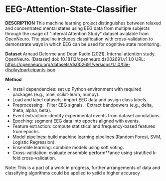 # EEG-Attention-State-Classifier

**DESCRIPTION**
This machine learning project distinguishes between relaxed and concentrated mental states using EEG data from multiple subjects through the usage of "internal Attention Study" dataset avialable from OpenNeuro. The pipeline includes classification with cross-validation to demonstrate ways in which EEG can be used for cognitive state monitoring. 

**Dataset**
Arnaud Delorme and Dean Radin (2021). Internal attention study. OpenNeuro. [Dataset] doi: 10.18112/openneuro.ds002691.v1.1.0
URL: https://openneuro.org/datasets/ds002691/versions/1.1.0/file-display/participants.json

**Method**
- Install dependencies: set up Python environment with required packages (e.g., mne, scikit-learn, numpy).
- Load and label datasets: import EEG data and assign class labels.
- Preprocessing:
    -Filter EEG signals.
    -Extract bandpowers (e.g., delta, theta, alpha, beta).
- Event extraction: identify experimental events from dataset annotations.
- Epoching: segment EEG data into epochs aligned with events.
- Feature extraction: compute statistical and frequency-based features from epochs.
- Model pipelines: build machine learning pipelines (Random Forest, SVM, Logistic Regression).
- Ensemble learning: combine models using soft voting.
- Cross-validation: evaluate ensemble perform**ance using stratified k-fold cross-validation.
  


Note:
This is a part of a work in progress, further arrangements of data and classifying algorithms could be applied to yeild a higher accuracy
